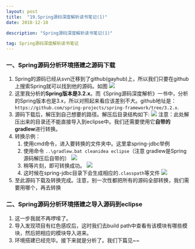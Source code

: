 ```yaml
---
layout: post
title:  "19.Spring源码深度解析读书笔记(1)"
date: 2018-12-18

description: "Spring源码深度解析读书笔记(1)"

tag: Spring源码深度解析读书笔记
---   
```


### 一、Spring源码分析环境搭建之源码下载
1. Spring的源码已经从svn迁移到了github(gayhub)上，所以我们只要在github上搜索Spring就可以找到他的源码。如图
	![](http://studyimg.zyzling.top/18-12-18/36408313.jpg)
2. 这里我分析的**Spring版本是3.2.x**。而《Spring源码深度解析》一书中，分析的Spring版本也是3.x，所以对照起来看应该差别不大。github地址是：`https://github.com/spring-projects/spring-framework/tree/3.2.x`.
3. 源码下载后，解压到自己想要的路径。解压后目录结构如下:
![](http://studyimg.zyzling.top/18-12-18/22041731.jpg)
注意：此处解压出来的目录还不能直接导入到eclipse中。我们还需要使用它**自带的gradlew**进行转换。
4. 转换示例：
	1. 使用cmd命令，进入要转换的文件夹中。这里拿spring-jdbc举例
	2. 使用命令 `..\gradlew.bat cleanidea eclipse`（注意 gradlew是Spring源码解压后自带的）
		![](http://studyimg.zyzling.top/18-12-18/82595064.jpg)
	3. 稍等片刻，即可转换成功。
		![](http://studyimg.zyzling.top/18-12-18/81001868.jpg)
	4. 这时候在spring-jdbc目录下会生成相应的`.classpath`等文件
		![](http://studyimg.zyzling.top/18-12-18/1798535.jpg)
5. 至此源码下载及转换完成。注意，别一次性都把所有的源码全部转换，我们需要用哪个，再去转换

### 二、Spring源码分析环境搭建之导入源码到eclipse
1. 这一步我就不再啰嗦了。
2. 导入发现项目有红色感叹后，这时我们去build path中查看有该模块有哪些模块，然后把相应的模块导入进来。
3. 环境搭建已经完毕。接下来就是分析了。我们下篇见~~

